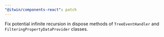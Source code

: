 ```yaml
---
"@itwin/components-react": patch
---
```


Fix potential infinite recursion in dispose methods of `TreeEventHandler` and `FilteringPropertyDataProvider` classes.

